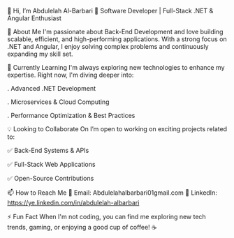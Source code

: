 👋 Hi, I’m Abdulelah Al-Barbari
🚀 Software Developer | Full-Stack .NET & Angular Enthusiast

👀 About Me
I'm passionate about Back-End Development and love building scalable, efficient, and high-performing applications. With a strong focus on .NET and Angular, I enjoy solving complex problems and continuously expanding my skill set.

🌱 Currently Learning
I'm always exploring new technologies to enhance my expertise. Right now, I'm diving deeper into:

. Advanced .NET Development

. Microservices & Cloud Computing

. Performance Optimization & Best Practices

💡 Looking to Collaborate On
I’m open to working on exciting projects related to:

✅ Back-End Systems & APIs

✅ Full-Stack Web Applications

✅ Open-Source Contributions

📫 How to Reach Me
📧 Email: Abdulelahalbarbari01gmail.com
💼 LinkedIn: https://ye.linkedin.com/in/abdulelah-albarbari


⚡ Fun Fact
When I'm not coding, you can find me exploring new tech trends, gaming, or enjoying a good cup of coffee! ☕
